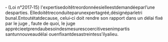 ‐ (Loi n°2017‐15) l'expertisedoitêtreordonnéesielleestdemandéeparl’une desparties.
Elledoitêtreconduiteparunexpertagréé,désignéparletri bunal.Entoutétatdecause, celui‐ci doit rendre son rapport dans un délai fixé par le juge , faute de quoi, le juge apprécieetprendaubesoindesmesurescoercitivesenimpartis santunnouveaudélai ouenfixantdesastreintess’ilyalieu.